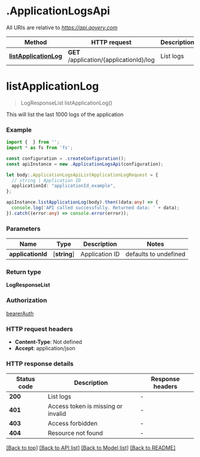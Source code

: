# .ApplicationLogsApi

All URIs are relative to *https://api.qovery.com*

Method | HTTP request | Description
------------- | ------------- | -------------
[**listApplicationLog**](ApplicationLogsApi.md#listApplicationLog) | **GET** /application/{applicationId}/log | List logs


# **listApplicationLog**
> LogResponseList listApplicationLog()

This will list the last 1000 logs of the application

### Example


```typescript
import {  } from '';
import * as fs from 'fs';

const configuration = .createConfiguration();
const apiInstance = new .ApplicationLogsApi(configuration);

let body:.ApplicationLogsApiListApplicationLogRequest = {
  // string | Application ID
  applicationId: "applicationId_example",
};

apiInstance.listApplicationLog(body).then((data:any) => {
  console.log('API called successfully. Returned data: ' + data);
}).catch((error:any) => console.error(error));
```


### Parameters

Name | Type | Description  | Notes
------------- | ------------- | ------------- | -------------
 **applicationId** | [**string**] | Application ID | defaults to undefined


### Return type

**LogResponseList**

### Authorization

[bearerAuth](README.md#bearerAuth)

### HTTP request headers

 - **Content-Type**: Not defined
 - **Accept**: application/json


### HTTP response details
| Status code | Description | Response headers |
|-------------|-------------|------------------|
**200** | List logs |  -  |
**401** | Access token is missing or invalid |  -  |
**403** | Access forbidden |  -  |
**404** | Resource not found |  -  |

[[Back to top]](#) [[Back to API list]](README.md#documentation-for-api-endpoints) [[Back to Model list]](README.md#documentation-for-models) [[Back to README]](README.md)


